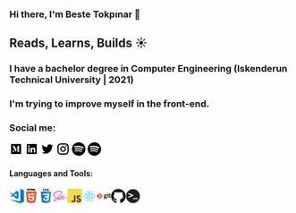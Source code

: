 ### Hi there, I'm Beste Tokpınar 👋
## Reads, Learns, Builds :sunny:
### I have a bachelor degree in Computer Engineering (Iskenderun Technical University | 2021)
### I'm trying to improve myself in the front-end.



### Social me:

<a href="https://medium.com/@bstkpnr" target="_blank"><img src="socialmedia/medium.png" alt="Medium" width="24"></a>
<a href="https://www.linkedin.com/in/beste-tokpinar/" target="_blank"><img src="socialmedia/linkedin.png" alt="Linkedin" width="24"></a>
<a href="https://twitter.com/devbastet" target="_blank"><img src="socialmedia/twitter.png" alt="Twitter" width="24"></a>
<a href="https://www.instagram.com/bestkpnr/?hl=tr" target="_blank"><img src="socialmedia/insta.png" alt="Instagram" width="24"></a>
<a href="https://open.spotify.com/user/bstkpnr01?si=bdd71020a9a146cd" target="_blank"><img src="socialmedia/spotify.png" alt="Spotify" width="24"></a>
<a href="https://www.youtube.com/channel/UCID3eaPgFHwle9_ZiaF9rKA" target="_blank"><img src="socialmedia/spotify.png" alt="youtube" width="24"></a>


#### Languages and Tools:

<img align="left" alt="Visual Studio Code" width="26px" src="https://raw.githubusercontent.com/github/explore/80688e429a7d4ef2fca1e82350fe8e3517d3494d/topics/visual-studio-code/visual-studio-code.png" />
<img align="left" alt="HTML5" width="26px" src="https://raw.githubusercontent.com/github/explore/80688e429a7d4ef2fca1e82350fe8e3517d3494d/topics/html/html.png" />
<img align="left" alt="CSS3" width="26px" src="https://raw.githubusercontent.com/github/explore/80688e429a7d4ef2fca1e82350fe8e3517d3494d/topics/css/css.png" />
<img align="left" alt="Sass" width="26px" src="https://raw.githubusercontent.com/github/explore/80688e429a7d4ef2fca1e82350fe8e3517d3494d/topics/sass/sass.png" />
<img align="left" alt="JavaScript" width="26px" src="https://raw.githubusercontent.com/github/explore/80688e429a7d4ef2fca1e82350fe8e3517d3494d/topics/javascript/javascript.png" />
<img align="left" alt="React" width="26px" src="https://raw.githubusercontent.com/github/explore/80688e429a7d4ef2fca1e82350fe8e3517d3494d/topics/react/react.png" />
<img align="left" alt="Git" width="26px" src="https://raw.githubusercontent.com/github/explore/80688e429a7d4ef2fca1e82350fe8e3517d3494d/topics/git/git.png" />
<img align="left" alt="GitHub" width="26px" src="https://raw.githubusercontent.com/github/explore/78df643247d429f6cc873026c0622819ad797942/topics/github/github.png" />
<img align="left" alt="Terminal" width="26px" src="https://raw.githubusercontent.com/github/explore/80688e429a7d4ef2fca1e82350fe8e3517d3494d/topics/terminal/terminal.png" />

<br />
<br />

<!--
**bstkpnr/bstkpnr** is a ✨ _special_ ✨ repository because its `README.md` (this file) appears on your GitHub profile.

Here are some ideas to get you started:
### I'm a Learner, Developer

#### Social me:

<a href="https://medium.com/@bstkpnr" target="_blank"><img src="socialmedia/medium.png" alt="Medium" width="24"></a>
<a href="https://www.linkedin.com/in/beste-tokpinar/" target="_blank"><img src="socialmedia/linkedin.png" alt="Linkedin" width="24"></a>
<a href="https://twitter.com/devbastet" target="_blank"><img src="socialmedia/twitter.png" alt="Twitter" width="24"></a>
<a href="https://www.instagram.com/bestkpnr/?hl=tr" target="_blank"><img src="socialmedia/instagram.png" alt="Instagram" width="24"></a>
<a href="https://open.spotify.com/user/bstkpnr01?si=bdd71020a9a146cd" target="_blank"><img src="socialmedia/spotify.png" alt="Spotify" width="24"></a>
<a href="https://www.youtube.com/channel/UCID3eaPgFHwle9_ZiaF9rKA" target="_blank"><img src="./youtube.png" alt="youtube" width="24"></a>

#### Languages and Tools:

<img align="left" alt="Visual Studio Code" width="26px" src="https://raw.githubusercontent.com/github/explore/80688e429a7d4ef2fca1e82350fe8e3517d3494d/topics/visual-studio-code/visual-studio-code.png" />
<img align="left" alt="HTML5" width="26px" src="https://raw.githubusercontent.com/github/explore/80688e429a7d4ef2fca1e82350fe8e3517d3494d/topics/html/html.png" />
<img align="left" alt="CSS3" width="26px" src="https://raw.githubusercontent.com/github/explore/80688e429a7d4ef2fca1e82350fe8e3517d3494d/topics/css/css.png" />
<img align="left" alt="Sass" width="26px" src="https://raw.githubusercontent.com/github/explore/80688e429a7d4ef2fca1e82350fe8e3517d3494d/topics/sass/sass.png" />
<img align="left" alt="JavaScript" width="26px" src="https://raw.githubusercontent.com/github/explore/80688e429a7d4ef2fca1e82350fe8e3517d3494d/topics/javascript/javascript.png" />
<img align="left" alt="React" width="26px" src="https://raw.githubusercontent.com/github/explore/80688e429a7d4ef2fca1e82350fe8e3517d3494d/topics/react/react.png" />
<img align="left" alt="Git" width="26px" src="https://raw.githubusercontent.com/github/explore/80688e429a7d4ef2fca1e82350fe8e3517d3494d/topics/git/git.png" />
<img align="left" alt="GitHub" width="26px" src="https://raw.githubusercontent.com/github/explore/78df643247d429f6cc873026c0622819ad797942/topics/github/github.png" />
<img align="left" alt="Terminal" width="26px" src="https://raw.githubusercontent.com/github/explore/80688e429a7d4ef2fca1e82350fe8e3517d3494d/topics/terminal/terminal.png" />

<br />
<br />

- 🔭 I’m currently working on ...
- 🌱 I’m currently learning ...
- 👯 I’m looking to collaborate on ...
- 🤔 I’m looking for help with ...
- 💬 Ask me about ...
- 📫 How to reach me: ...
- 😄 Pronouns: ...
- ⚡ Fun fact: ...
-->
